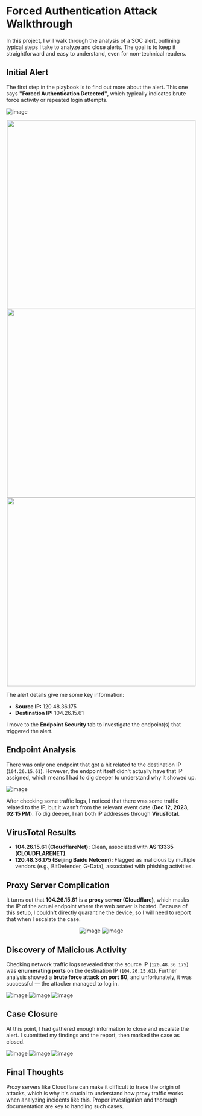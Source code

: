 # Forced Authentication Attack Walkthrough

In this project, I will walk through the analysis of a SOC alert, outlining typical steps I take to analyze and close alerts. The goal is to keep it straightforward and easy to understand, even for non-technical readers.

## Initial Alert
The first step in the playbook is to find out more about the alert. This one says **"Forced Authentication Detected"**, which typically indicates brute force activity or repeated login attempts.

![image](https://github.com/user-attachments/assets/02058a76-8b7d-42ac-833d-24194a02fd63)

<div align="center">
<img src="https://github.com/user-attachments/assets/85a15c88-c3c8-4a65-b8e4-7e515d791cc9" width="500"><br>
<img src="https://github.com/user-attachments/assets/16cb5968-abb5-4f77-807a-f971bc3e1dbd" width="500"><br>
<img src="https://github.com/user-attachments/assets/9b2caba5-468f-423a-8e5b-7ac757e42fee" width="500">
</div>

The alert details give me some key information:
- **Source IP:** 120.48.36.175
- **Destination IP:** 104.26.15.61

I move to the **Endpoint Security** tab to investigate the endpoint(s) that triggered the alert.

## Endpoint Analysis
There was only one endpoint that got a hit related to the destination IP (`104.26.15.61`). However, the endpoint itself didn't actually have that IP assigned, which means I had to dig deeper to understand why it showed up.

![image](https://github.com/user-attachments/assets/29324201-835d-4bcf-a208-0a1a9fd4dd19)

After checking some traffic logs, I noticed that there was some traffic related to the IP, but it wasn’t from the relevant event date (**Dec 12, 2023, 02:15 PM**). To dig deeper, I ran both IP addresses through **VirusTotal**.

## VirusTotal Results
- **104.26.15.61 (CloudflareNet):** Clean, associated with **AS 13335 (CLOUDFLARENET)**.
- **120.48.36.175 (Beijing Baidu Netcom):** Flagged as malicious by multiple vendors (e.g., BitDefender, G-Data), associated with phishing activities.

## Proxy Server Complication
It turns out that **104.26.15.61** is a **proxy server (Cloudflare)**, which masks the IP of the actual endpoint where the web server is hosted. Because of this setup, I couldn't directly quarantine the device, so I will need to report that when I escalate the case.

<div align="center">
  
![image](https://github.com/user-attachments/assets/65212aef-deee-462b-a5d0-614538989712)
![image](https://github.com/user-attachments/assets/be9b8dd6-06e8-4edc-b22a-71f549f8ca47)
</div>

## Discovery of Malicious Activity
Checking network traffic logs revealed that the source IP (`120.48.36.175`) was **enumerating ports** on the destination IP (`104.26.15.61`). Further analysis showed a **brute force attack on port 80**, and unfortunately, it was successful — the attacker managed to log in.

![image](https://github.com/user-attachments/assets/3dc78112-0436-43a4-b25c-ae754117d2a4)
![image](https://github.com/user-attachments/assets/4891af6e-fd18-46f5-973c-7ad41feb88ff)
![image](https://github.com/user-attachments/assets/0656ff9b-897b-4e85-b904-53a24e6f5208)

## Case Closure
At this point, I had gathered enough information to close and escalate the alert. I submitted my findings and the report, then marked the case as closed.

![image](https://github.com/user-attachments/assets/34f14b2b-da2c-48c5-9df3-e3e91ac568e4)
![image](https://github.com/user-attachments/assets/a0e43229-2a31-4c7b-b902-1032b3997d95)
![image](https://github.com/user-attachments/assets/daaa86f5-212d-43b5-9885-dbcf67f91f94)

## Final Thoughts
Proxy servers like Cloudflare can make it difficult to trace the origin of attacks, which is why it's crucial to understand how proxy traffic works when analyzing incidents like this. Proper investigation and thorough documentation are key to handling such cases.

